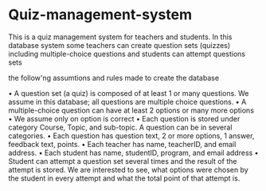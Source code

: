 # Quiz-management-system
This is a quiz management system for teachers and students. In this database system some teachers can create question sets (quizzes) including multiple-choice questions and students can attempt questions sets 

the follow'ng assumtions and rules made to create the database


•	A question set (a quiz) is composed of at least 1 or many questions. We assume in this database; all questions are multiple choice questions.
•	A multiple-choice question can have at least 2 options or many more options
•	We assume only on option is correct
•	Each question is stored under category Course, Topic, and sub-topic. A question can be in several categories.
•	 Each question has question text, 2 or more options, 1 answer, feedback text, points.
•	Each teacher has name, teacherID, and email address.
•	Each student has name, studentID, program, and email address
•	Student can attempt a question set several times and the result of the attempt is stored. We are interested to see, what options were chosen by the student in every attempt and what the total point of that attempt is.
